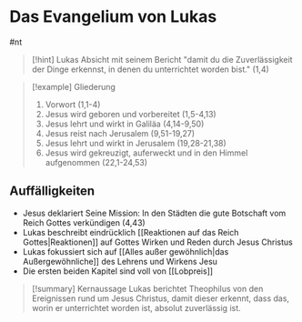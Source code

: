 # Das Evangelium von Lukas

#nt

> [!hint] Lukas Absicht mit seinem Bericht
> "damit du die Zuverlässigkeit der Dinge erkennst, in denen du unterrichtet worden bist." (1,4)

> [!example] Gliederung
> 1. Vorwort (1,1-4)
> 2. Jesus wird geboren und vorbereitet (1,5-4,13)
> 3. Jesus lehrt und wirkt in Galiläa (4,14-9,50)
> 4. Jesus reist nach Jerusalem (9,51-19,27)
> 5. Jesus lehrt und wirkt in Jerusalem (19,28-21,38)
> 6. Jesus wird gekreuzigt, auferweckt und in den Himmel aufgenommen (22,1-24,53)

## Auffälligkeiten

- Jesus deklariert Seine Mission: In den Städten die gute Botschaft vom Reich Gottes verkündigen (4,43)
- Lukas beschreibt eindrücklich [[Reaktionen auf das Reich Gottes|Reaktionen]] auf Gottes Wirken und Reden durch Jesus Christus
- Lukas fokussiert sich auf [[Alles außer gewöhnlich|das Außergewöhnliche]] des Lehrens und Wirkens Jesu
- Die ersten beiden Kapitel sind voll von [[Lobpreis]]

> [!summary] Kernaussage
> Lukas berichtet Theophilus von den Ereignissen rund um Jesus Christus, damit dieser erkennt, dass das, worin er unterrichtet worden ist, absolut zuverlässig ist.

